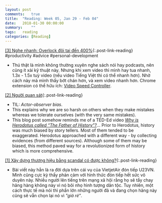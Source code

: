 ```yaml
---
layout: post
comments:	true
title:  "Reading: Week 05, Jan 29 - Feb 04"
date:   2018-01-30 00:00:00
summary:    ""
tags:   reading
categories:	[Reading]
---
```


[[3] Nghe nhanh: Overlock đôi tai đến 400%](https://www.ptcn.me/nghe-nhanh/){:.post-link-reading} <rate4/> <content-meta>#productivity #advice #personal-development</content-meta>
- Thú thật là mình không thường xuyên nghe sách nói hay podcasts, nên cũng ít xài kỹ thuật này. Nhưng khi xem video thì mình hay tua nhanh, 1.3x - 1.5x tuỳ video (nếu video Tiếng Việt thì có thể nhanh hơn). Nhờ cách này mà mình thấy bớt chán hơn, và xem video nhanh hơn. Chrome extension có thể hữu ích: [Video Speed Controller](https://github.com/igrigorik/videospeed).

[[2] Người quan sát](https://theringoteam.wordpress.com/2018/01/24/nguoi-quan-sat/){:.post-link-reading} <rate3/>
- TIL: *Actor-observer bias*.
- This explains why we are so harsh on others when they make mistakes whereas we tolerate ourselves (with the very same mistakes).
- This blog post somehow reminds me of a TED-Ed video *[Why is Herodotus called “The Father of History”?](https://www.youtube.com/watch?v=A542ixwyBhc)*... Prior to Herodotus, history was much biased by story tellers. Most of them tended to be exaggerated. Herodotus approached with a different way - by collecting evidences (from different sources). Although some of them may be biased, this method paved way for a revolutionized form of history which is more comprehensive.

[[1] Xây dựng thương hiệu bằng scandal có được không?](http://ngahodac.com/xay-dung-thuong-hieu-bang-scandal-co-duoc-khong/){:.post-link-reading} <rate3/>
- Bài viết này hẳn là ra đời dựa trên cái vụ của VietjetAir đón tiếp U23VN. Mình cũng cực kỳ thấy phản cảm với hình thức đón tiếp hết sức vô duyên này. Nhiều người lên tiếng trên mạng xã hội rằng họ sẽ tẩy chay hãng hàng không này vì nó bôi nhọ hình tượng dân tộc. Tuy nhiên, một cách thực tế mà nói thì phần lớn những người đã và đang chọn hãng này cũng sẽ vẫn chọn lại nó vì *"giá rẻ"*.


